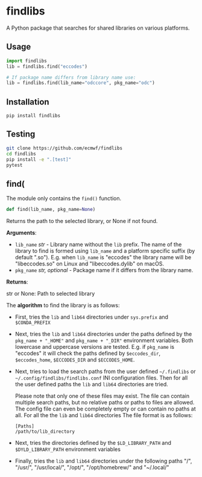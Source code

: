 # findlibs

A Python package that searches for shared libraries on various platforms.


## Usage

```python
import findlibs
lib = findlibs.find("eccodes")

# If package name differs from library name use:
lib = findlibs.find(lib_name="odccore", pkg_name="odc")
```

## Installation

`pip install findlibs`

## Testing

```bash
git clone https://github.com/ecmwf/findlibs
cd findlibs
pip install -e ".[test]"
pytest
```

## find(

The module only contains the `find()` function.

```python
def find(lib_name, pkg_name=None)
```

Returns the path to the selected library, or None if not found.

**Arguments**:

- `lib_name` _str_ - Library name without the `lib` prefix. The name of the library to find is formed using `lib_name` and a platform specific suffix (by default ".so"). E.g. when `lib_name` is "eccodes" the library name will be "libeccodes.so" on Linux and "libeccodes.dylib" on macOS.
- `pkg_name` _str, optional_ - Package name if it differs from the library name.

  
**Returns**:

  str or None: Path to selected library

The **algorithm** to find the library is as follows:

- First, tries the `lib` and `lib64` directories under `sys.prefix` and `$CONDA_PREFIX`

- Next, tries the `lib` and `lib64` directories under the paths defined by the `pkg_name + "_HOME"` and `pkg_name + "_DIR"` environment variables. Both lowercase and uppercase versions are tested. E.g. if `pkg_name` is "eccodes" it will check the paths defined by `$eccodes_dir`, `$eccodes_home`, `$ECCODES_DIR` and `$ECCODES_HOME`.

- Next, tries to load the search paths from the user defined `~/.findlibs` or `~/.config/findlibs/findlibs.conf` INI configuration files. Then for all the user defined paths the `lib` and `lib64` directories are tried. 

    Please note that only one of these files may exist. The file can contain multiple search paths, but no relative paths or paths to files are allowed. The config file can even be completely empty or can contain no paths at all. For all the the `lib` and `lib64` directories The file format is as follows:

    ```
    [Paths]
    /path/to/lib_directory
    ```

- Next, tries the directories defined by the `$LD_LIBRARY_PATH` and `$DYLD_LIBRARY_PATH` environment variables

- Finally, tries the `lib` and `lib64` directories under the following paths "/", "/usr/", "/usr/local/", "/opt/", "/opt/homebrew/" and "~/.local/"
